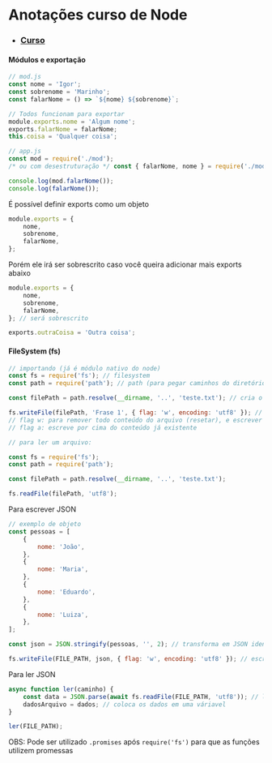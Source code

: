 # Anotações curso de Node

- ### [Curso](https://www.udemy.com/course/curso-de-javascript-moderno-do-basico-ao-avancado/)

#### Módulos e exportação

```js
// mod.js
const nome = 'Igor';
const sobrenome = 'Marinho';
const falarNome = () => `${nome} ${sobrenome}`;

// Todos funcionam para exportar
module.exports.nome = 'Algum nome';
exports.falarNome = falarNome;
this.coisa = 'Qualquer coisa';
```

```js
// app.js
const mod = require('./mod');
/* ou com desestruturação */ const { falarNome, nome } = require('./mod');

console.log(mod.falarNome());
console.log(falarNome());
```

É possível definir exports como um objeto

```js
module.exports = {
	nome,
	sobrenome,
	falarNome,
};
```

Porém ele irá ser sobrescrito caso você queira adicionar mais exports abaixo

```js
module.exports = {
	nome,
	sobrenome,
	falarNome,
}; // será sobrescrito

exports.outraCoisa = 'Outra coisa';
```

#### FileSystem (fs)

```js
// importando (já é módulo nativo do node)
const fs = require('fs'); // filesystem
const path = require('path'); // path (para pegar caminhos do diretório/arquivo atual etc..)

const filePath = path.resolve(__dirname, '..', 'teste.txt'); // cria o caminho onde será criado o arquivo teste.txt (pega o diretório atual (aula5/modules), volta um diretório para "aula5", e diz q terá o arquivo teste.txt)

fs.writeFile(filePath, 'Frase 1', { flag: 'w', encoding: 'utf8' }); // cria o arquivo em si no caminho no 1º arg, o conteúdo no 2º arg, e algumas opções no 3º arg
// flag w: para remover todo conteúdo do arquivo (resetar), e escrever o que é pedido
// flag a: escreve por cima do conteúdo já existente
```

```js
// para ler um arquivo:

const fs = require('fs');
const path = require('path');

const filePath = path.resolve(__dirname, '..', 'teste.txt');

fs.readFile(filePath, 'utf8');
```

Para escrever JSON

```js
// exemplo de objeto
const pessoas = [
	{
		nome: 'João',
	},
	{
		nome: 'Maria',
	},
	{
		nome: 'Eduardo',
	},
	{
		nome: 'Luiza',
	},
];

const json = JSON.stringify(pessoas, '', 2); // transforma em JSON identado

fs.writeFile(FILE_PATH, json, { flag: 'w', encoding: 'utf8' }); // escreve o arquivo
```

Para ler JSON

```js
async function ler(caminho) {
	const data = JSON.parse(await fs.readFile(FILE_PATH, 'utf8')); // le o arquivo (retorna JSON), e transforma em objeto JS
	dadosArquivo = dados; // coloca os dados em uma váriavel
}

ler(FILE_PATH);
```

OBS: Pode ser utilizado `.promises` após `require('fs')` para que as funções utilizem promessas
